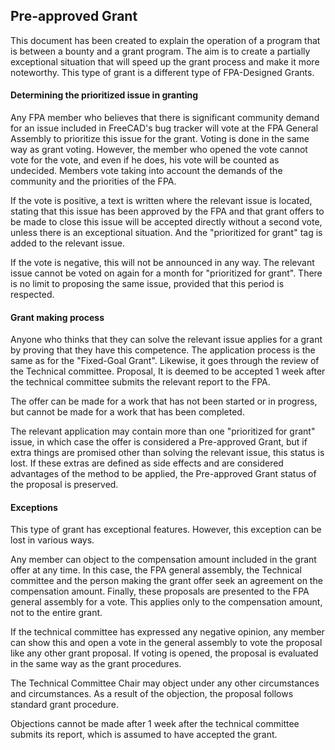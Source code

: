 ## Pre-approved Grant
This document has been created to explain the operation of a program that is between a bounty and a grant program. The aim is to create a partially exceptional situation that will speed up the grant process and make it more noteworthy. This type of grant is a different type of FPA-Designed Grants.

#### Determining the prioritized issue in granting

Any FPA member who believes that there is significant community demand for an issue included in FreeCAD's bug tracker will vote at the FPA General Assembly to prioritize this issue for the grant. Voting is done in the same way as grant voting. However, the member who opened the vote cannot vote for the vote, and even if he does, his vote will be counted as undecided. Members vote taking into account the demands of the community and the priorities of the FPA.

If the vote is positive, a text is written where the relevant issue is located, stating that this issue has been approved by the FPA and that grant offers to be made to close this issue will be accepted directly without a second vote, unless there is an exceptional situation. And the "prioritized for grant" tag is added to the relevant issue.

If the vote is negative, this will not be announced in any way. The relevant issue cannot be voted on again for a month for "prioritized for grant". There is no limit to proposing the same issue, provided that this period is respected.

#### Grant making process
Anyone who thinks that they can solve the relevant issue applies for a grant by proving that they have this competence. The application process is the same as for the "Fixed-Goal Grant". Likewise, it goes through the review of the Technical committee. Proposal, It is deemed to be accepted 1 week after the technical committee submits the relevant report to the FPA.

The offer can be made for a work that has not been started or in progress, but cannot be made for a work that has been completed.

The relevant application may contain more than one "prioritized for grant" issue, in which case the offer is considered a Pre-approved Grant, but if extra things are promised other than solving the relevant issue, this status is lost. If these extras are defined as side effects and are considered advantages of the method to be applied, the Pre-approved Grant status of the proposal is preserved.

#### Exceptions
This type of grant has exceptional features. However, this exception can be lost in various ways.

Any member can object to the compensation amount included in the grant offer at any time. In this case, the FPA general assembly, the Technical committee and the person making the grant offer seek an agreement on the compensation amount. Finally, these proposals are presented to the FPA general assembly for a vote. This applies only to the compensation amount, not to the entire grant.

If the technical committee has expressed any negative opinion, any member can show this and open a vote in the general assembly to vote the proposal like any other grant proposal. If voting is opened, the proposal is evaluated in the same way as the grant procedures.

The Technical Committee Chair may object under any other circumstances and circumstances. As a result of the objection, the proposal follows standard grant procedure.

Objections cannot be made after 1 week after the technical committee submits its report, which is assumed to have accepted the grant.
